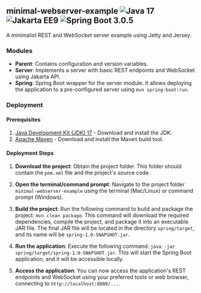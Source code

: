 ## minimal-webserver-example ![Java 17](https://img.shields.io/badge/Java-17-green) ![Jakarta EE9](https://img.shields.io/badge/Jakarta-EE9-blue) ![Spring Boot 3.0.5](https://img.shields.io/badge/Spring--Boot-3.0.5-green)

A minimalist REST and WebSocket server example using Jetty and Jersey.

### Modules

- **Parent**: Contains configuration and version variables.
- **Server**: Implements a server with basic REST endpoints and WebSocket using Jakarta API.
- **Spring**: Spring Boot wrapper for the server module. It allows deploying the application to a pre-configured server using `mvn spring-boot:run`.

### Deployment

#### Prerequisites

1. [Java Development Kit (JDK) 17](https://jdk.java.net/17/) - Download and install the JDK.
2. [Apache Maven](https://maven.apache.org/download.cgi) - Download and install the Maven build tool.

#### Deployment Steps

1. **Download the project**: Obtain the project folder. This folder should contain the `pom.xml` file and the project's source code.


2. **Open the terminal/command prompt**: Navigate to the project folder `minimal-webserver-example` using the terminal (Mac/Linux) or command prompt (Windows).


3. **Build the project**: Run the following command to build and package the project: `mvn clean package`. This command will download the required dependencies, compile the project, and package it into an executable JAR file.
   The final JAR file will be located in the directory `spring/target`, and its name will be `spring-1.0-SNAPSHOT.jar`.


4. **Run the application**: Execute the following command: `java -jar spring/target/spring-1.0-SNAPSHOT.jar`. This will start the Spring Boot application, and it will be accessible locally.


5. **Access the application**: You can now access the application's REST endpoints and WebSocket using your preferred tools or web browser, connecting to `http://localhost:8080/...`.
